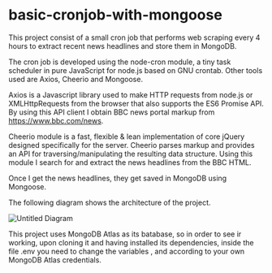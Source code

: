 # basic-cronjob-with-mongoose

This project consist of a small cron job that performs web scraping every 4 hours to extract recent news headlines and store them in MongoDB.

The cron job is developed using the node-cron module, a tiny task scheduler in pure JavaScript for node.js based on GNU crontab. Other tools used are Axios, Cheerio and Mongoose.

Axios is a Javascript library used to make HTTP requests from node.js or XMLHttpRequests from the browser that also supports the ES6 Promise API. By using this API client I obtain BBC news portal markup from https://www.bbc.com/news.

Cheerio module is a fast, flexible & lean implementation of core jQuery designed specifically for the server. Cheerio parses markup and provides an API for traversing/manipulating the resulting data structure. Using this module I search for and extract the news headlines from the BBC HTML.

Once I get the news headlines, they get saved in MongoDB using Mongoose.

The following diagram shows the architecture of the project.

![Untitled Diagram](https://user-images.githubusercontent.com/14207804/112695767-a6b0d000-8e52-11eb-8990-af4b6c4833d6.png)

This project uses MongoDB Atlas as its batabase, so in order to see ir working, upon cloning it and having installed its dependencies, inside the file .env you need to change the variables <username>, <password> and <databaseName> according to your own MongoDB Atlas credentials.
